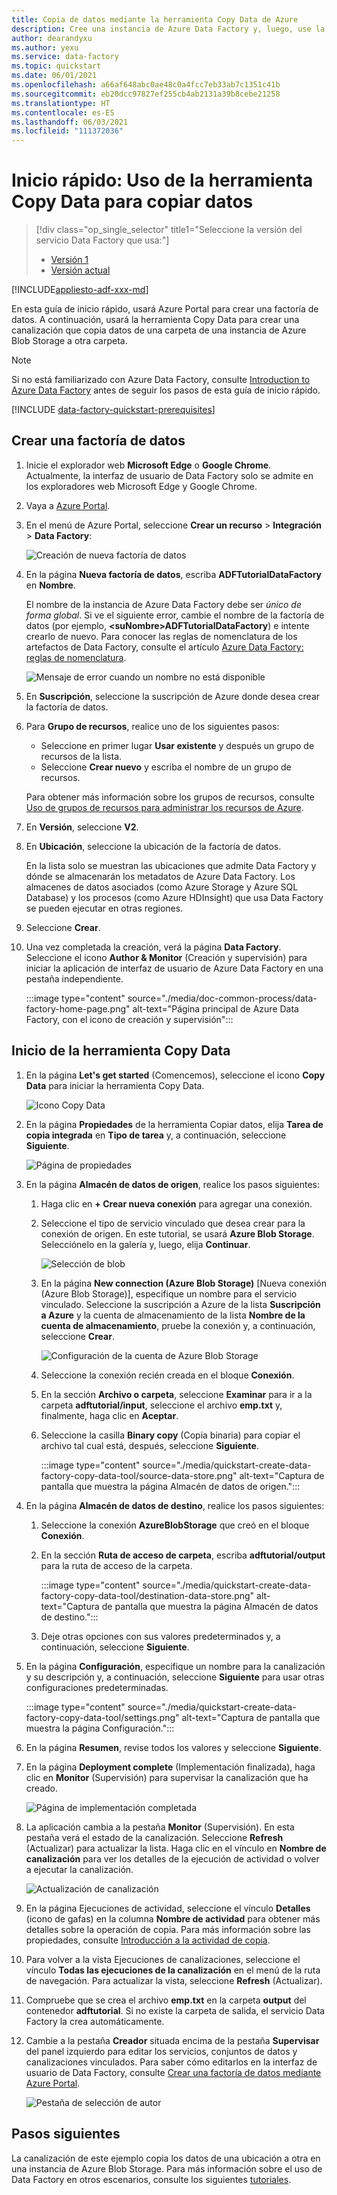 ```yaml
---
title: Copia de datos mediante la herramienta Copy Data de Azure
description: Cree una instancia de Azure Data Factory y, luego, use la herramienta Copy Data para copiar los datos de una ubicación de Azure Blob Storage a otra.
author: dearandyxu
ms.author: yexu
ms.service: data-factory
ms.topic: quickstart
ms.date: 06/01/2021
ms.openlocfilehash: a66af648abc0ae48c0a4fcc7eb33ab7c1351c41b
ms.sourcegitcommit: eb20dcc97827ef255cb4ab2131a39b8cebe21258
ms.translationtype: HT
ms.contentlocale: es-ES
ms.lasthandoff: 06/03/2021
ms.locfileid: "111372036"
---
```

# <a name="quickstart-use-the-copy-data-tool-to-copy-data"></a>Inicio rápido: Uso de la herramienta Copy Data para copiar datos

> [!div class="op_single_selector" title1="Seleccione la versión del servicio Data Factory que usa:"]
> * [Versión 1](v1/data-factory-copy-data-from-azure-blob-storage-to-sql-database.md)
> * [Versión actual](quickstart-create-data-factory-copy-data-tool.md)

[!INCLUDE[appliesto-adf-xxx-md](includes/appliesto-adf-xxx-md.md)]

En esta guía de inicio rápido, usará Azure Portal para crear una factoría de datos. A continuación, usará la herramienta Copy Data para crear una canalización que copia datos de una carpeta de una instancia de Azure Blob Storage a otra carpeta. 

> [!NOTE]
> Si no está familiarizado con Azure Data Factory, consulte [Introduction to Azure Data Factory](introduction.md) antes de seguir los pasos de esta guía de inicio rápido. 

[!INCLUDE [data-factory-quickstart-prerequisites](includes/data-factory-quickstart-prerequisites.md)] 

## <a name="create-a-data-factory"></a>Crear una factoría de datos

1. Inicie el explorador web **Microsoft Edge** o **Google Chrome**. Actualmente, la interfaz de usuario de Data Factory solo se admite en los exploradores web Microsoft Edge y Google Chrome.
1. Vaya a [Azure Portal](https://portal.azure.com). 
1. En el menú de Azure Portal, seleccione **Crear un recurso** > **Integración** > **Data Factory**:

    ![Creación de nueva factoría de datos](./media/doc-common-process/new-azure-data-factory-menu.png)

1. En la página **Nueva factoría de datos**, escriba **ADFTutorialDataFactory** en **Nombre**. 
 
   El nombre de la instancia de Azure Data Factory debe ser *único de forma global*. Si ve el siguiente error, cambie el nombre de la factoría de datos (por ejemplo, **&lt;suNombre&gt;ADFTutorialDataFactory**) e intente crearlo de nuevo. Para conocer las reglas de nomenclatura de los artefactos de Data Factory, consulte el artículo [Azure Data Factory: reglas de nomenclatura](naming-rules.md).
  
   ![Mensaje de error cuando un nombre no está disponible](./media/doc-common-process/name-not-available-error.png)
1. En **Suscripción**, seleccione la suscripción de Azure donde desea crear la factoría de datos. 
1. Para **Grupo de recursos**, realice uno de los siguientes pasos:
     
   - Seleccione en primer lugar **Usar existente** y después un grupo de recursos de la lista. 
   - Seleccione **Crear nuevo** y escriba el nombre de un grupo de recursos.   
         
   Para obtener más información sobre los grupos de recursos, consulte [Uso de grupos de recursos para administrar los recursos de Azure](../azure-resource-manager/management/overview.md).  
1. En **Versión**, seleccione **V2**.
1. En **Ubicación**, seleccione la ubicación de la factoría de datos.

   En la lista solo se muestran las ubicaciones que admite Data Factory y dónde se almacenarán los metadatos de Azure Data Factory. Los almacenes de datos asociados (como Azure Storage y Azure SQL Database) y los procesos (como Azure HDInsight) que usa Data Factory se pueden ejecutar en otras regiones.

1. Seleccione **Crear**.

1. Una vez completada la creación, verá la página **Data Factory**. Seleccione el icono **Author & Monitor** (Creación y supervisión) para iniciar la aplicación de interfaz de usuario de Azure Data Factory en una pestaña independiente.
   
    :::image type="content" source="./media/doc-common-process/data-factory-home-page.png" alt-text="Página principal de Azure Data Factory, con el icono de creación y supervisión":::
    
## <a name="start-the-copy-data-tool"></a>Inicio de la herramienta Copy Data

1. En la página **Let's get started** (Comencemos), seleccione el icono **Copy Data** para iniciar la herramienta Copy Data.

   ![Icono Copy Data](./media/doc-common-process/get-started-page.png)

1. En la página **Propiedades** de la herramienta Copiar datos, elija **Tarea de copia integrada** en **Tipo de tarea** y, a continuación, seleccione **Siguiente**.

   ![Página de propiedades](./media/quickstart-create-data-factory-copy-data-tool/copy-data-tool-properties-page.png)

1. En la página **Almacén de datos de origen**, realice los pasos siguientes:

    1. Haga clic en **+ Crear nueva conexión** para agregar una conexión.

    1. Seleccione el tipo de servicio vinculado que desea crear para la conexión de origen. En este tutorial, se usará **Azure Blob Storage**. Selecciónelo en la galería y, luego, elija **Continuar**.
    
       ![Selección de blob](./media/quickstart-create-data-factory-copy-data-tool/select-blob-source.png)

    1. En la página **New connection (Azure Blob Storage)** [Nueva conexión (Azure Blob Storage)], especifique un nombre para el servicio vinculado. Seleccione la suscripción a Azure de la lista **Suscripción a Azure** y la cuenta de almacenamiento de la lista **Nombre de la cuenta de almacenamiento**, pruebe la conexión y, a continuación, seleccione **Crear**. 

       ![Configuración de la cuenta de Azure Blob Storage](./media/quickstart-create-data-factory-copy-data-tool/configure-blob-storage.png)

    1. Seleccione la conexión recién creada en el bloque **Conexión**.
    1. En la sección **Archivo o carpeta**, seleccione **Examinar** para ir a la carpeta **adftutorial/input**, seleccione el archivo **emp.txt** y, finalmente, haga clic en **Aceptar**.
    1. Seleccione la casilla **Binary copy** (Copia binaria) para copiar el archivo tal cual está, después, seleccione **Siguiente**.

       :::image type="content" source="./media/quickstart-create-data-factory-copy-data-tool/source-data-store.png" alt-text="Captura de pantalla que muestra la página Almacén de datos de origen.":::

1. En la página **Almacén de datos de destino**, realice los pasos siguientes:
    1. Seleccione la conexión **AzureBlobStorage** que creó en el bloque **Conexión**.

    1. En la sección **Ruta de acceso de carpeta**, escriba **adftutorial/output** para la ruta de acceso de la carpeta.

       :::image type="content" source="./media/quickstart-create-data-factory-copy-data-tool/destination-data-store.png" alt-text="Captura de pantalla que muestra la página Almacén de datos de destino.":::

    1. Deje otras opciones con sus valores predeterminados y, a continuación, seleccione **Siguiente**.

1. En la página **Configuración**, especifique un nombre para la canalización y su descripción y, a continuación, seleccione **Siguiente** para usar otras configuraciones predeterminadas. 

    :::image type="content" source="./media/quickstart-create-data-factory-copy-data-tool/settings.png" alt-text="Captura de pantalla que muestra la página Configuración.":::

1. En la página **Resumen**, revise todos los valores y seleccione **Siguiente**. 

1. En la página **Deployment complete** (Implementación finalizada), haga clic en **Monitor** (Supervisión) para supervisar la canalización que ha creado. 

    ![Página de implementación completada](./media/quickstart-create-data-factory-copy-data-tool/deployment-page.png)

1. La aplicación cambia a la pestaña **Monitor** (Supervisión). En esta pestaña verá el estado de la canalización. Seleccione **Refresh** (Actualizar) para actualizar la lista. Haga clic en el vínculo en **Nombre de canalización** para ver los detalles de la ejecución de actividad o volver a ejecutar la canalización. 
   
    ![Actualización de canalización](./media/quickstart-create-data-factory-copy-data-tool/refresh-pipeline.png)

1. En la página Ejecuciones de actividad, seleccione el vínculo **Detalles** (icono de gafas) en la columna **Nombre de actividad** para obtener más detalles sobre la operación de copia. Para más información sobre las propiedades, consulte [Introducción a la actividad de copia](copy-activity-overview.md). 

1. Para volver a la vista Ejecuciones de canalizaciones, seleccione el vínculo **Todas las ejecuciones de la canalización** en el menú de la ruta de navegación. Para actualizar la vista, seleccione **Refresh** (Actualizar). 

1. Compruebe que se crea el archivo **emp.txt** en la carpeta **output** del contenedor **adftutorial**. Si no existe la carpeta de salida, el servicio Data Factory la crea automáticamente. 

1. Cambie a la pestaña **Creador** situada encima de la pestaña **Supervisar** del panel izquierdo para editar los servicios, conjuntos de datos y canalizaciones vinculados. Para saber cómo editarlos en la interfaz de usuario de Data Factory, consulte [Crear una factoría de datos mediante Azure Portal](quickstart-create-data-factory-portal.md).

    ![Pestaña de selección de autor](./media/quickstart-create-data-factory-copy-data-tool/select-author.png)

## <a name="next-steps"></a>Pasos siguientes
La canalización de este ejemplo copia los datos de una ubicación a otra en una instancia de Azure Blob Storage. Para más información sobre el uso de Data Factory en otros escenarios, consulte los siguientes [tutoriales](tutorial-copy-data-portal.md). 
